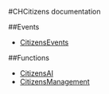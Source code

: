 #CHCitizens documentation

##Events
- [CitizensEvents](https://github.com/Hekta/CHCitizens/blob/master/documentation/CitizensEvents.md)

##Functions
- [CitizensAI](https://github.com/Hekta/CHCitizens/blob/master/documentation/CitizensAI.md)
- [CitizensManagement](https://github.com/Hekta/CHCitizens/blob/master/documentation/CitizensManagement.md)